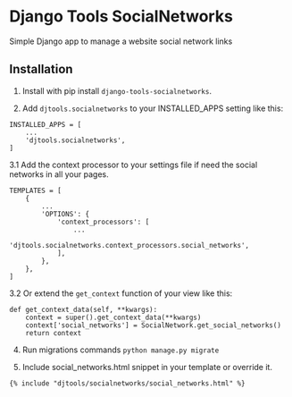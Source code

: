 # Django Tools SocialNetworks

Simple Django app to manage a website social network links

## Installation

1. Install with pip install `django-tools-socialnetworks`.

2. Add `djtools.socialnetworks` to your INSTALLED_APPS setting like this:
```
INSTALLED_APPS = [
    ...
    'djtools.socialnetworks',
]
```

3.1 Add the context processor to your settings file if need the social networks in all your pages.
```
TEMPLATES = [
    {
        ...
        'OPTIONS': {
            'context_processors': [
                ...
                'djtools.socialnetworks.context_processors.social_networks',
            ],
        },
    },
]
```
3.2 Or extend the `get_context` function of your view like this:
```
def get_context_data(self, **kwargs):
    context = super().get_context_data(**kwargs)
    context['social_networks'] = SocialNetwork.get_social_networks()
    return context
```

4. Run migrations commands `python manage.py migrate`

5. Include social_networks.html snippet in your template or override it.
```
{% include "djtools/socialnetworks/social_networks.html" %}
```
